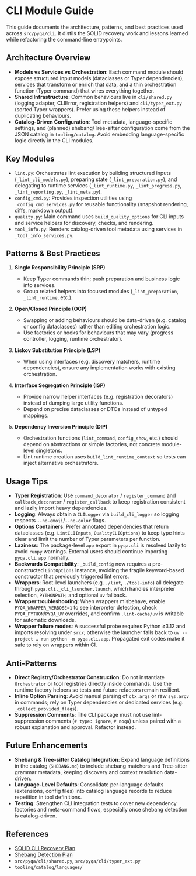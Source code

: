 <!-- SPDX-License-Identifier: MIT -->

<!-- Copyright (c) 2025 Blackcat Informatics® Inc. -->

# CLI Module Guide

This guide documents the architecture, patterns, and best practices used across
`src/pyqa/cli`. It distils the SOLID recovery work and lessons learned while
refactoring the command-line entrypoints.

## Architecture Overview

* **Models vs Services vs Orchestration**: Each command module should expose
  structured input models (dataclasses or Typer dependencies), services that
  transform or enrich that data, and a thin orchestration function (Typer
  command) that wires everything together.
* **Shared Infrastructure**: Common behaviours live in `cli/shared.py`
  (logging adapter, CLIError, registration helpers) and `cli/typer_ext.py`
  (sorted Typer wrappers). Prefer using these helpers instead of duplicating
  behaviours.
* **Catalog-Driven Configuration**: Tool metadata, language-specific settings,
  and (planned) shebang/Tree-sitter configuration come from the JSON catalog in
  `tooling/catalog`. Avoid embedding language-specific logic directly in the CLI
  modules.

## Key Modules

* `lint.py`: Orchestrates lint execution by building structured inputs (`_lint_cli_models.py`), preparing state (`_lint_preparation.py`), and delegating to
  runtime services (`_lint_runtime.py`, `_lint_progress.py`, `_lint_reporting.py`, `_lint_meta.py`).
* `config_cmd.py`: Provides inspection utilities using `_config_cmd_services.py`
  for reusable functionality (snapshot rendering, diffs, markdown output).
* `quality.py`: Main command uses `build_quality_options` for CLI inputs and
  service helpers for discovery, checks, and rendering.
* `tool_info.py`: Renders catalog-driven tool metadata using services in
  `_tool_info_services.py`.

## Patterns & Best Practices

1. **Single Responsibility Principle (SRP)**

   * Keep Typer commands thin; push preparation and business logic into services.
   * Group related helpers into focused modules (`_lint_preparation`, `_lint_runtime`, etc.).

2. **Open/Closed Principle (OCP)**

   * Swapping or adding behaviours should be data-driven (e.g. catalog or config dataclasses) rather than editing orchestration logic.
   * Use factories or hooks for behaviours that may vary (progress controller, logging, runtime orchestrator).

3. **Liskov Substitution Principle (LSP)**

   * When using interfaces (e.g. discovery matchers, runtime dependencies), ensure any implementation works with existing orchestration.

4. **Interface Segregation Principle (ISP)**

   * Provide narrow helper interfaces (e.g. registration decorators) instead of dumping large utility functions.
   * Depend on precise dataclasses or DTOs instead of untyped mappings.

5. **Dependency Inversion Principle (DIP)**

   * Orchestration functions (`lint_command`, `config_show`, etc.) should depend on abstractions or simple factories, not concrete module-level singletons.
   * Lint runtime creation uses `build_lint_runtime_context` so tests can inject alternative orchestrators.

## Usage Tips

* **Typer Registration**: Use `command_decorator` / `register_command` and
  `callback_decorator` / `register_callback` to keep registration consistent and lazily import heavy dependencies.
* **Logging**: Always obtain a `CLILogger` via `build_cli_logger` so logging respects `--no-emoji`/`--no-color` flags.
* **Options Containers**: Prefer annotated dependencies that return dataclasses
  (e.g. `LintCLIInputs`, `QualityCLIOptions`) to keep type hints clear and limit the number of Typer parameters per function.
* **Laziness**: The package-level `app` export in `pyqa.cli` is resolved lazily to avoid `runpy` warnings. External users should continue importing `pyqa.cli.app` normally.
* **Backwards Compatibility**: `_build_config` now requires a pre-constructed `LintOptions` instance, avoiding the fragile keyword-based constructor that previously triggered lint errors.
* **Wrappers**: Root-level launchers (e.g. `./lint`, `./tool-info`) all delegate through `pyqa.cli._cli_launcher.launch`, which handles interpreter selection, `PYTHONPATH`, and optional `uv` fallback.
* **Wrapper troubleshooting**: When wrappers misbehave, enable `PYQA_WRAPPER_VERBOSE=1` to see interpreter detection, check `PYQA_PYTHON`/`PYQA_UV` overrides, and confirm `.lint-cache/uv` is writable for automatic downloads.
* **Wrapper failure modes**: A successful probe requires Python ≥3.12 and imports resolving under `src/`; otherwise the launcher falls back to `uv --project … run python -m pyqa.cli.app`. Propagated exit codes make it safe to rely on wrappers within CI.

## Anti-Patterns

* **Direct Registry/Orchestrator Construction**: Do not instantiate `Orchestrator`
  or tool registries directly inside commands. Use the runtime factory helpers so tests and future refactors remain resilient.
* **Inline Option Parsing**: Avoid manual parsing of `ctx.args` or raw `sys.argv`
  in commands; rely on Typer dependencies or dedicated services (e.g. `_collect_provided_flags`).
* **Suppression Comments**: The CLI package must not use lint-suppression comments (`# type: ignore`, `# noqa`) unless paired with a robust explanation and approval. Refactor instead.

## Future Enhancements

* **Shebang & Tree-sitter Catalog Integration**: Expand language definitions in
  the catalog (`SHEBANG.md`) to include shebang matchers and Tree-sitter grammar metadata, keeping discovery and context resolution data-driven.
* **Language-Level Defaults**: Consolidate per-language defaults (extensions,
  config files) into catalog language records to reduce repetition in tool definitions.
* **Testing**: Strengthen CLI integration tests to cover new dependency factories and meta-command flows, especially once shebang detection is catalog-driven.

## References

* [SOLID CLI Recovery Plan](../SOLID_CLI.md)
* [Shebang Detection Plan](../SHEBANG.md)
* `src/pyqa/cli/shared.py`, `src/pyqa/cli/typer_ext.py`
* `tooling/catalog/languages/`
